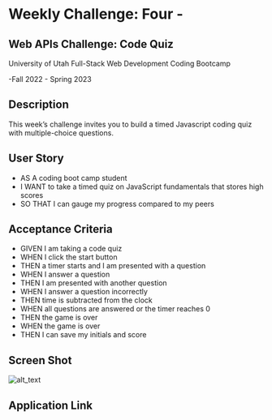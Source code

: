 # Weekly Challenge: Four -

## Web APIs Challenge: Code Quiz

University of Utah
Full-Stack Web Development Coding Bootcamp

-Fall 2022 - Spring 2023

## Description

 This week’s challenge invites you to build a timed Javascript coding quiz with multiple-choice questions.

## User Story

  * AS A coding boot camp student
  * I WANT to take a timed quiz on JavaScript fundamentals that stores high scores
  * SO THAT I can gauge my progress compared to my peers

## Acceptance Criteria 

* GIVEN I am taking a code quiz
* WHEN I click the start button
* THEN a timer starts and I am presented with a question
* WHEN I answer a question
* THEN I am presented with another question
* WHEN I answer a question incorrectly
* THEN time is subtracted from the clock
* WHEN all questions are answered or the timer reaches 0
* THEN the game is over
* WHEN the game is over
* THEN I can save my initials and score

## Screen Shot

![alt_text](./)

## Application Link
